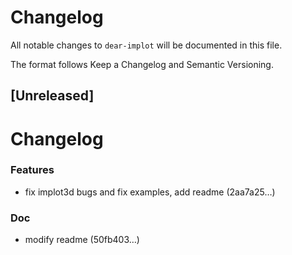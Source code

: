 # Changelog

All notable changes to `dear-implot` will be documented in this file.

The format follows Keep a Changelog and Semantic Versioning.

## [Unreleased]
# Changelog



### Features

- fix implot3d bugs and fix examples, add readme (2aa7a25…)


### Doc

- modify readme (50fb403…)



